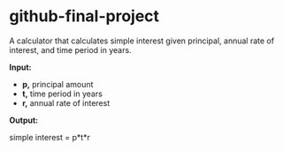 # github-final-project

A calculator that calculates simple interest given principal, annual rate of interest, and time period in years.

__Input:__

  - __p,__ principal amount
  - __t,__ time period in years
  - __r,__ annual rate of interest
  
__Output:__

  simple interest = p\*t\*r
